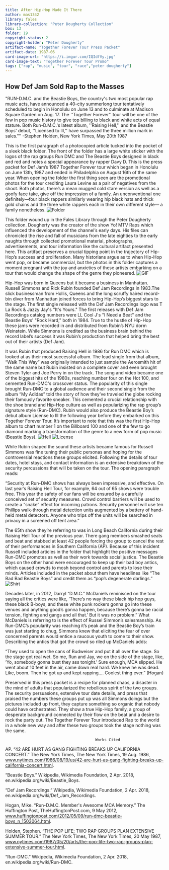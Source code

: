 ```yaml
---
title: After Hip-Hop Made It There
author: mas1342
library: fales
library-collection: "Peter Dougherty Collection"
box: 13
folder: 19
copyright-status: 2
copyright-holder: "Peter Dougherty"
artifact-name: "Together Forever Tour Press Packet"
artifact-date: 1987-06
card-image-url: "https://i.imgur.com/IQIdfVy.jpg"
card-image-text: "Together Forever Tour Promo"
tags: ["rap", "music", "tour", "race","peter dougherty"]
---
```

## How Def Jam Sold Rap to the Masses

"RUN-D.M.C. and the Beastie Boys, the country's two most popular rap music acts, have announced a 40-city summerlong tour tentatively scheduled to begin in Honolulu on June 13 and to culminate at Madison Square Garden on Aug. 17. The ''Together Forever'' tour will be one of the few in pop music history to give top billing to black and white acts of equal stature. Both Run-D.M.C.'s latest album, ''Raising Hell,'' and the Beastie Boys' debut, ''Licensed to Ill,'' have surpassed the three million mark in sales.""
				-Stephen Holden, New York Times, May 20th 1987

This is the first paragraph of a photocopied article tucked into the pocket of a sleek black folder. The front of the folder has a large white sticker with the logos of the rap groups Run DMC and The Beastie Boys designed in black and red and notes a special appearance by rapper Davy D. This is the press packet for Def Jam’s 1987 Together Forever tour which began in Honolulu on June 13th, 1987 and ended in Philadelphia on August 16th of the same year. When opening the folder the first thing seen are the promotional photos for the tour crediting Laura Levine as a pair of negatives from the shoot. Both photos, there’s a mean mugged cold stare version as well as a goofy face take, give off the impression of a family. An unconventional one definitely—four black rappers similarly wearing hip black hats and thick gold chains and the three white rappers each in their own different style— a family nonetheless.
![Folder](https://i.imgur.com/spJ8PB5.jpg)

This folder wound up in the Fales Library through the Peter Dougherty collection. Dougherty was the creator of the show Yo! MTV Raps which influenced the development of the channel’s early days. His files can chronicled the rise and fall of musicians from the late eighties to the early naughts through collected promotional material, photographs, advertisements, and tour information like the cultural artifact presented here. This artifact preserves a crucial tipping point in the trajectory of Hip-Hop’s success and proliferation. Many historians argue as to when Hip-Hop went pop, or became commercial, but the photos in this folder captures a moment pregnant with the joy and anxieties of these artists embarking on a tour that would change the shape of the genre they pioneered.
![GIF](https://i.imgur.com/kuFVRfO.gifv)

Hip-Hop was born in Queens but it became a business in Manhattan. Russell Simmons and Rick Rubin founded Def Jam Recordings in 1983.The slick businessman from Hollis, Queens and the long scruffy haired record-bin diver from Manhattan joined forces to bring Hip-Hop’s biggest stars to the stage. The first single released with the Def Jam Recordings logo was T La Rock & Jazzy Jay's "It's Yours." The first releases with Def Jam Recordings catalog numbers were LL Cool J's "I Need a Beat" and the Beastie Boys' "Rock Hard," both in 1984. True to the hustle of Hip-Hop these jams were recorded in and distributed from Rubin’s NYU dorm Weinstein.  While Simmons is credited as the business brain behind the record label’s success it was Rubin’s production that helped bring the best out of their artists (Def Jam).

It was Rubin that produced Raising Hell in 1986 for Run DMC which is looked at as their most successful album. The lead single from that album, “Walk This Way” was originally intended to just sample the Aerosmith hit of the same name but Rubin insisted on a complete cover and even brought Steven Tyler and Joe Perry in on the track. The song and video became one of the biggest hits of the 1980s, reaching number four on the Hot 100, and cemented Run-DMC's crossover status. The popularity of this single brought Run-DMC to a global audience and their second single from the album “My Adidas” told the story of how they’ve traveled the globe rocking their famously favorite sneaker. This cemented a crucial relationship with the shoe brand and Hip-Hop culture as well as popularizing the rap group’s signature style (Run-DMC). Rubin would also produce the Beastie Boy’s debut album License to Ill the following year before they embarked on this Together Forever Tour. It’s important to note that this was the first Hip-Hop album to chart number 1 on the Billboard 100 and one of the few to go diamond marking a transformation of the genre to a new form of pop music (Beastie Boys).
![Hell](https://i.imgur.com/5jCoOnX.jpg)    ![License](https://i.imgur.com/bMmWmIV.jpg)


While Rubin shaped the sound these artists became famous for Russell Simmons was fine tuning their public personas and hoping for the controversial reactions these groups elicited. Following the details of tour dates, hotel stays, and contact information is an extensive breakdown of the security percussions that will be taken on the tour. The opening paragraph reads:

“Security at Run-DMC shows has always been impressive, and effective. On last year’s Raising Hell Tour, for example, 64 out of 65 shows were trouble free. This year the safety of our fans will be ensured by a carefully conceived set of security measures. Crowd control barriers will be used to create a “snake” effect for incoming patrons. Security personnel will use ten Phillips walk-through metal detection units augmented by a battery of hand-held metal detectors. Anyone who trips off the units will be searched in privacy in a screened off tent area.”


The 65th show they’re referring to was in Long Beach California during their Raising Hell Tour of the previous year. There gang members smashed seats and beat and stabbed at least 42 people forcing the group to cancel the rest of their performances in Southern California (AP). Because of this incident Russell included articles in the folder that highlight the positive messages Run-DMC promotes as well as their work towards social justice. The Beastie Boys on the other hand were encouraged to keep up their bad boy antics, which caused crowds to mosh beyond control and parents to lose their minds. Articles included in the packet about them have headlines like “The Bad Bad Beastie Boys” and credit them as “pop’s degenerate darlings.”
![Shirt](https://i.imgur.com/JArpxx5.jpg)

Decades later, in 2012, Darryl “D.M.C.” McDaniels reminisced on the tour saying all the critics were like, ‘There’s no way these black hip hop guys, these black B-boys, and these white punk rockers gonna go into these venues and anything good’s gonna happen, because there’s gonna be racial tension, fighting and gangs and all that.’ But it was no problem.” What McDaniels is referring to is the effect of Russel Simmon’s salesmanship. As Run-DMC’s popularity was reaching it’s peak and the Beastie Boy’s train was just starting to chug, Simmons knew that eliciting the fear of over concerned parents would entice a raucous youth to come to their show.  Describing the antics that got the crowd so riled up McDaniels adds:

“They used to open the cans of Budweiser and put it all over the stage. So the stage got real wet. So me, Run and Jay, we on the side of the stage, like, ‘Yo, somebody gonna bust they ass tonight.’ Sure enough, MCA slipped. He went about 10 feet in the air, came down real hard. We knew he was dead. Like, boom. Then he got up and kept rapping.... Coolest thing ever.” (Hogan)

Preserved in this press packet is a recipe for planned chaos, a disaster in the mind of adults that popularized the rebellious spirit of the two groups. The security persuasions, extensive tour date details, and press that praised the numbers these groups put up was all Simmons doings but the pictures included up front, they capture something so organic that nobody could have orchestrated. They show a true Hip-Hop family, a group of desperate background connected by their flow on the beat and a desire to rock the party out. The Together Forever Tour introduced Rap to the world in a whole new way and after these two groups took the stage nothing was the same.


                                            Works Cited

AP. “42 ARE HURT AS GANG FIGHTING BREAKS UP CALIFORNIA CONCERT.” The New York Times, The New York Times, 19 Aug. 1986, www.nytimes.com/1986/08/19/us/42-are-hurt-as-gang-fighting-breaks-up-california-concert.html.

“Beastie Boys.” Wikipedia, Wikimedia Foundation, 2 Apr. 2018, en.wikipedia.org/wiki/Beastie_Boys.

“Def Jam Recordings.” Wikipedia, Wikimedia Foundation, 2 Apr. 2018, en.wikipedia.org/wiki/Def_Jam_Recordings.

Hogan, Mike. “Run-D.M.C. Member's Awesome MCA Memory.” The Huffington Post, TheHuffingtonPost.com, 9 May 2012, www.huffingtonpost.com/2012/05/09/run-dmc-beastie-boys_n_1503064.html.

Holden, Stephen. “THE POP LIFE; TWO RAP GROUPS PLAN EXTENSIVE SUMMER TOUR.” The New York Times, The New York Times, 20 May 1987, www.nytimes.com/1987/05/20/arts/the-pop-life-two-rap-groups-plan-extensive-summer-tour.html.

“Run-DMC.” Wikipedia, Wikimedia Foundation, 2 Apr. 2018, en.wikipedia.org/wiki/Run-DMC.
